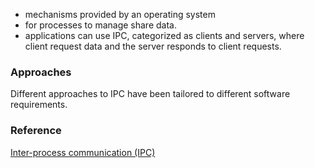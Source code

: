 - mechanisms provided by an operating system 
- for processes to manage share data.
- applications can use IPC, categorized as clients and servers, where client request data and the server responds to client requests.
### Approaches
Different approaches to IPC have been tailored to different software requirements.

### Reference
[Inter-process communication (IPC)](https://en.wikipedia.org/wiki/Inter-process_communication)